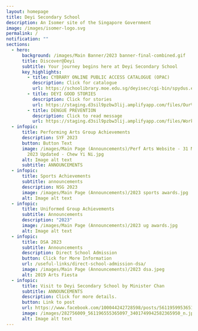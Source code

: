 ```yaml
---
layout: homepage
title: Deyi Secondary School
description: An Isomer site of the Singapore Government
image: /images/isomer-logo.svg
permalink: /
notification: ""
sections:
  - hero:
      background: /images/Main Banner/2023 banner-final-combined.gif
      title: Discover@Deyi
      subtitle: Your journey begins here at Deyi Secondary School
      key_highlights:
        - title: CYBRARY ONLINE PUBLIC ACCESS CATALOGUE (OPAC)
          description: Click for catalogue
          url: https://schoolibrary.moe.edu.sg/deyisec/cgi-bin/spydus.exe/MSGTRN/WPAC/HOME
        - title: DEYI GOOD STORIES
          description: Click for stories
          url: https://staging.d3sil9pzbw3lij.amplifyapp.com/files/Our%20Deyi%20Stories.pdf
        - title: DENGUE PREVENTION
          description: Click to read message
          url: https://staging.d3sil9pzbw3lij.amplifyapp.com/files/Working%20Together%20to%20Prevent%20Dengue.pdf
  - infopic:
      title: Performing Arts Group Achievements
      description: SYF 2023
      button: Button Text
      image: /images/Main Page (Announcements)/Perf Arts Website - 31 May Announcement
        2023 Updated - Chew Yi Ni.jpg
      alt: Image alt text
      subtitle: ANNOUNCEMENTS
  - infopic:
      title: Sports Achievements
      subtitle: announcements
      description: NSG 2023
      image: /images/Main Page (Announcements)/2023 sports awards.jpg
      alt: Image alt text
  - infopic:
      title: Uniformed Group Achievements
      subtitle: Announcements
      description: "2023"
      image: /images/Main Page (Announcements)/2023 ug awards.jpg
      alt: Image alt text
  - infopic:
      title: DSA 2023
      subtitle: Announcements
      description: Direct School Admission
      button: Click for More Information
      url: /useful-links/direct-school-admission-dsa/
      image: /images/Main Page (Announcements)/2023 dsa.jpeg
      alt: 2019 Arts Fiesta
  - infopic:
      title: Visit to Deyi Secondary School by Minister Chan
      subtitle: ANNOUNCEMENTS
      description: Click for more details.
      button: Link to post
      url: https://www.facebook.com/100044242728598/posts/561195995365153/?d=n
      image: /images/282756009_561196555365097_3401749942582365950_n.jpg
      alt: Image alt text
---
```

